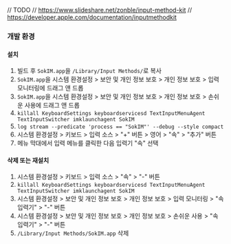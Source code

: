 // TODO
// https://www.slideshare.net/zonble/input-method-kit
// https://developer.apple.com/documentation/inputmethodkit

### 개발 환경

#### 설치

1. 빌드 후 `SokIM.app`을 `/Library/Input Methods/`로 복사
1. `SokIM.app`을 시스템 환경설정 > 보안 및 개인 정보 보호 > 개인 정보 보호 > 입력 모니터링에 드래그 앤 드롭  
1. `SokIM.app`을 시스템 환경설정 > 보안 및 개인 정보 보호 > 개인 정보 보호 > 손쉬운 사용에 드래그 앤 드롭  
1. `killall KeyboardSettings keyboardservicesd TextInputMenuAgent TextInputSwitcher imklaunchagent SokIM`
1. `log stream --predicate 'process == "SokIM"' --debug --style compact`
1. 시스템 환경설정 > 키보드 > 입력 소스 > "+" 버튼 > 영어 > "속" > "추가" 버튼
1. 메뉴 막대에서 입력 메뉴를 클릭한 다음 입력기 "속" 선택

#### 삭제 또는 재설치

1. 시스템 환경설정 > 키보드 > 입력 소스 > "속" > "-" 버튼
1. `killall KeyboardSettings keyboardservicesd TextInputMenuAgent TextInputSwitcher imklaunchagent SokIM`
1. 시스템 환경설정 > 보안 및 개인 정보 보호 > 개인 정보 보호 > 입력 모니터링 > "속 입력기" > "-" 버튼  
1. 시스템 환경설정 > 보안 및 개인 정보 보호 > 개인 정보 보호 > 손쉬운 사용 > "속 입력기" > "-" 버튼  
1. `/Library/Input Methods/SokIM.app` 삭제
